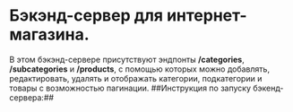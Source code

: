 # Бэкэнд-сервер для интернет-магазина.
В этом бэкэнд-сервере присутствуют эндпонты __/categories__, __/subcategories__ и __/products__, с помощью которых можно добавлять, редактировать, удалять и отображать категории, подкатегории и товары с возможностью пагинации.
##Инструкция по запуску бэкенд-сервера:##
